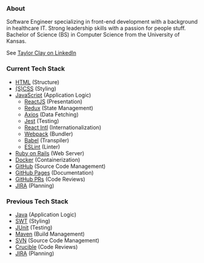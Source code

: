 ### About
Software Engineer specializing in front-end development with a background in healthcare IT. 
Strong leadership skills with a passion for people stuff. 
Bachelor of Science (BS) in Computer Science from the University of Kansas. 

See [Taylor Clay on LinkedIn](https://www.linkedin.com/in/taylor-clay-28978b80/)

### Current Tech Stack
- [HTML](https://developer.mozilla.org/en-US/docs/Web/HTML) (Structure)
- [(S)CSS](https://sass-lang.com/) (Styling)
- [JavaScript](https://developer.mozilla.org/en-US/docs/Web/JavaScript) (Application Logic)
  - [ReactJS](https://reactjs.org/) (Presentation)
  - [Redux](https://redux.js.org/) (State Management)
  - [Axios](https://github.com/axios/axios) (Data Fetching)
  - [Jest](https://jestjs.io/docs/en/tutorial-react) (Testing)
  - [React Intl](https://formatjs.io/docs/react-intl/) (Internationalization)
  - [Webpack](https://webpack.js.org/) (Bundler)
  - [Babel](https://babeljs.io/) (Transpiler)
  - [ESLint](https://eslint.org/) (Linter)
- [Ruby on Rails](https://rubyonrails.org/) (Web Server)
- [Docker](https://www.docker.com/) (Containerization)
- [GitHub](https://github.com/) (Source Code Management)
- [GitHub Pages](https://pages.github.com/) (Documentation)
- [GitHub PRs](https://docs.github.com/en/github/collaborating-with-issues-and-pull-requests/about-pull-requests) (Code Reviews)
- [JIRA](https://www.atlassian.com/software/jira) (Planning)

### Previous Tech Stack
- [Java](https://java.com/en/download/faq/develop.xml) (Application Logic)
- [SWT](https://www.eclipse.org/swt/) (Styling)
- [JUnit](https://junit.org/junit5/) (Testing)
- [Maven](https://maven.apache.org/) (Build Management)
- [SVN](https://subversion.apache.org/) (Source Code Management)
- [Crucible](https://www.atlassian.com/software/crucible) (Code Reviews)
- [JIRA](https://www.atlassian.com/software/jira) (Planning)
